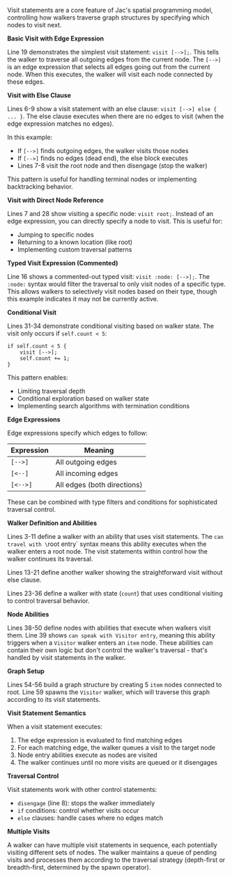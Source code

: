 Visit statements are a core feature of Jac's spatial programming model, controlling how walkers traverse graph structures by specifying which nodes to visit next.

**Basic Visit with Edge Expression**

Line 19 demonstrates the simplest visit statement: `visit [-->];`. This tells the walker to traverse all outgoing edges from the current node. The `[-->]` is an edge expression that selects all edges going out from the current node. When this executes, the walker will visit each node connected by these edges.

**Visit with Else Clause**

Lines 6-9 show a visit statement with an else clause: `visit [-->] else { ... }`. The else clause executes when there are no edges to visit (when the edge expression matches no edges).

In this example:
- If `[-->]` finds outgoing edges, the walker visits those nodes
- If `[-->]` finds no edges (dead end), the else block executes
- Lines 7-8 visit the root node and then disengage (stop the walker)

This pattern is useful for handling terminal nodes or implementing backtracking behavior.

**Visit with Direct Node Reference**

Lines 7 and 28 show visiting a specific node: `visit root;`. Instead of an edge expression, you can directly specify a node to visit. This is useful for:
- Jumping to specific nodes
- Returning to a known location (like root)
- Implementing custom traversal patterns

**Typed Visit Expression (Commented)**

Line 16 shows a commented-out typed visit: `visit :node: [-->];`. The `:node:` syntax would filter the traversal to only visit nodes of a specific type. This allows walkers to selectively visit nodes based on their type, though this example indicates it may not be currently active.

**Conditional Visit**

Lines 31-34 demonstrate conditional visiting based on walker state. The visit only occurs if `self.count < 5`:
```
if self.count < 5 {
    visit [-->];
    self.count += 1;
}
```

This pattern enables:
- Limiting traversal depth
- Conditional exploration based on walker state
- Implementing search algorithms with termination conditions

**Edge Expressions**

Edge expressions specify which edges to follow:

| Expression | Meaning |
|------------|---------|
| `[-->]` | All outgoing edges |
| `[<--]` | All incoming edges |
| `[<-->]` | All edges (both directions) |

These can be combined with type filters and conditions for sophisticated traversal control.

**Walker Definition and Abilities**

Lines 3-11 define a walker with an ability that uses visit statements. The `can travel with \`root entry` syntax means this ability executes when the walker enters a root node. The visit statements within control how the walker continues its traversal.

Lines 13-21 define another walker showing the straightforward visit without else clause.

Lines 23-36 define a walker with state (`count`) that uses conditional visiting to control traversal behavior.

**Node Abilities**

Lines 38-50 define nodes with abilities that execute when walkers visit them. Line 39 shows `can speak with Visitor entry`, meaning this ability triggers when a `Visitor` walker enters an `item` node. These abilities can contain their own logic but don't control the walker's traversal - that's handled by visit statements in the walker.

**Graph Setup**

Lines 54-56 build a graph structure by creating 5 `item` nodes connected to root. Line 59 spawns the `Visitor` walker, which will traverse this graph according to its visit statements.

**Visit Statement Semantics**

When a visit statement executes:
1. The edge expression is evaluated to find matching edges
2. For each matching edge, the walker queues a visit to the target node
3. Node entry abilities execute as nodes are visited
4. The walker continues until no more visits are queued or it disengages

**Traversal Control**

Visit statements work with other control statements:
- `disengage` (line 8): stops the walker immediately
- `if` conditions: control whether visits occur
- `else` clauses: handle cases where no edges match

**Multiple Visits**

A walker can have multiple visit statements in sequence, each potentially visiting different sets of nodes. The walker maintains a queue of pending visits and processes them according to the traversal strategy (depth-first or breadth-first, determined by the spawn operator).
